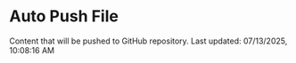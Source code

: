 # Auto Push File

Content that will be pushed to GitHub repository.
Last updated: 07/13/2025, 10:08:16 AM